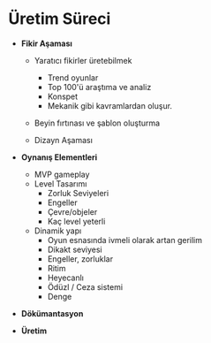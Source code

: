 # Üretim Süreci

* **Fikir Aşaması**
	- Yaratıcı fikirler üretebilmek
		- Trend oyunlar
		- Top 100'ü araştıma ve analiz
		- Konspet
		- Mekanik gibi kavramlardan oluşur.

	- Beyin fırtınası ve şablon oluşturma
	- Dizayn Aşaması 

* **Oynanış Elementleri**
	- MVP gameplay
	- Level Tasarımı
		- Zorluk Seviyeleri
		- Engeller
		- Çevre/objeler
		- Kaç level yeterli
	- Dinamik yapı
		- Oyun esnasında ivmeli olarak artan gerilim
		- Dikakt seviyesi
		- Engeller, zorluklar
		- Ritim
		- Heyecanlı
		- Ödüzl / Ceza sistemi
		- Denge
* **Dökümantasyon**
* **Üretim**

